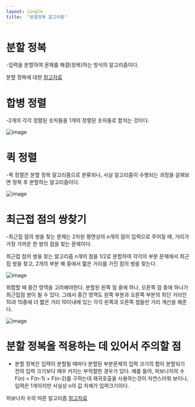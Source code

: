 ```yaml
---
layout: single
title:  "분할정복 알고리즘"
---
```


# 분할 정복
-입력을 분할하여 문제를 해결(정복)하는 방식의 알고리즘이다.

분할 정복에 대한 [참고자료](https://ko.wikipedia.org/wiki/%EB%B6%84%ED%95%A0_%EC%A0%95%EB%B3%B5_%EC%95%8C%EA%B3%A0%EB%A6%AC%EC%A6%98#:~:text=%EB%B6%84%ED%95%A0%20%EC%A0%95%EB%B3%B5%20%EC%95%8C%EA%B3%A0%EB%A6%AC%EC%A6%98(Divide%20and,FFT)%20%EB%AC%B8%EC%A0%9C%EA%B0%80%20%EB%8C%80%ED%91%9C%EC%A0%81%EC%9D%B4%EB%8B%A4)

# 합병 정렬
-2개의 각각 정렬된 숫자들을 1개의 정렬된 숫자들로 합치는 것이다.

![image](https://user-images.githubusercontent.com/101350455/159417451-909d8e10-c2ef-49e1-934d-1f64a15994a8.png)

# 퀵 정렬
-퀵 정렬은 분할 정복 알고리즘으로 분류되나, 사실 알고리즘이 수행되는 과정을 살펴보면 정복 후 분할하는 알고리즘이다.

![image](https://user-images.githubusercontent.com/101350455/159418569-1febf100-e2a3-4249-a1eb-bbab47690cf8.png)

# 최근접 점의 쌍찾기
-최근접 점의 쌍을 찾는 문제는 2차원 평면상의 n개의 점이 입력으로 주어질 때, 거리가 가장 가까운 한 쌍의 점을 찾는 문제이다.

최근접 점의 쌍을 찾는 알고리즘
n개의 점을 1/2로 분할하여 각각의 부분 문제에서 최근접 쌍을 찾고, 2개의 부분 해 중에서 짧은 거리를 가진 점의 쌍을 찾는다.

![image](https://user-images.githubusercontent.com/101350455/159420284-b5d55065-0167-4045-96a4-6141f0deda96.png)

취합할 때 중간 영역을 고려해야한다. 분할된 왼쪽 점 중에 하나, 오른쪽 점 중에 하나가 최근접점 쌍이 될 수 있다. 그래서 중간 영역도 왼쪽 부분과 오른쪽 부분의 최단 거리인 10과 15중에 더 짧은 거리 10이내에 있는 각각 왼쪽과 오른쪽 점들만 거리 계산을 해준다.

![image](https://user-images.githubusercontent.com/101350455/159420421-8f2aabf0-a938-4d20-8949-f0fcd4d331b0.png)

# 분할 정복을 적용하는 데 있어서 주의할 점
- 분할 정복은 입력이 분할될 때마다 분할된 부분문제의 입력 크기의 합이 분할되기 전의 입력 크기보다 매우 커지는 부적절한 경우가 있다.
예를 들어, 피보나치의 수F(n) = F(n-1) + F(n-2)를 구하는데 재귀호출을 사용하는것이 자연스러워 보이나, 입력은 1개이지만 사실상 n의 값 자체가 입력크기이다.

피보나치 수의 따른 알고리즘 [참고자료](https://ssungkang.tistory.com/entry/Algorithm-%EB%B2%94%EC%9C%84%EC%97%90-%EB%94%B0%EB%A5%B8-%ED%94%BC%EB%B3%B4%EB%82%98%EC%B9%98-%EC%88%98-%EA%B5%AC%ED%95%98%EB%8A%94-%EB%B0%A9%EB%B2%95)
